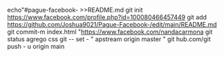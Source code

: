echo"#pague-facebook- >>README.md
git init https://www.facebook.com/profile.php?id=100080466457449
git add https://github.com/Joshua9021/Pague-Facebook-/edit/main/README.md
git commit-m index.html "https://www.facebook.com/nandacarmona
git status
agrego css
git -- set - " apstream origin master "
git hub.com/git push - u origin main
